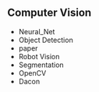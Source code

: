 ## Computer Vision
- Neural_Net
- Object Detection
- paper
- Robot Vision
- Segmentation
- OpenCV
- Dacon
